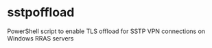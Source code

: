# sstpoffload
PowerShell script to enable TLS offload for SSTP VPN connections on Windows RRAS servers
